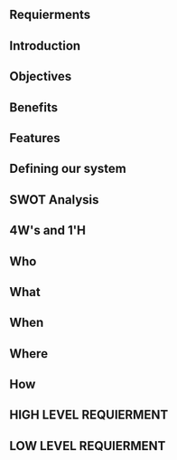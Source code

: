 ## Requierments

## Introduction

## Objectives


## Benefits

## Features

## Defining our system

## SWOT Analysis

## 4W's and 1'H

## Who

## What

## When 

## Where

## How

## HIGH LEVEL REQUIERMENT

## LOW LEVEL REQUIERMENT



